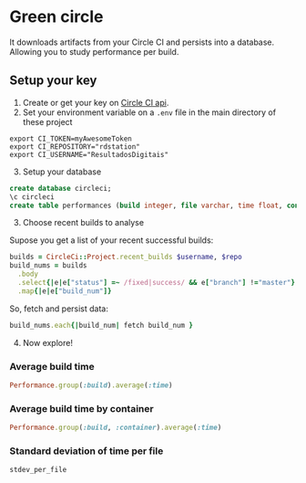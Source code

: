 # Green circle


It downloads artifacts from your Circle CI and persists into a database.
Allowing you to study performance per build.

## Setup your key

1. Create or get your key on [Circle CI api](https://circleci.com/account/api).
2. Set your environment variable on a `.env` file in the main directory of
   these project

```
export CI_TOKEN=myAwesomeToken
export CI_REPOSITORY="rdstation"
export CI_USERNAME="ResultadosDigitais"
```

3. Setup your database
 
```sql
create database circleci;
\c circleci
create table performances (build integer, file varchar, time float, container integer);
```

3. Choose recent builds to analyse

Supose you get a list of your recent successful builds:

```ruby
builds = CircleCi::Project.recent_builds $username, $repo
build_nums = builds
  .body
  .select{|e|e["status"] =~ /fixed|success/ && e["branch"] !="master"}
  .map{|e|e["build_num"]}
```

So, fetch and persist data:

```ruby
build_nums.each{|build_num| fetch build_num }
```

4. Now explore!

### Average build time

```ruby
Performance.group(:build).average(:time)
```

### Average build time by container

```ruby
Performance.group(:build, :container).average(:time)
```

### Standard deviation of time per file

```ruby
stdev_per_file
```